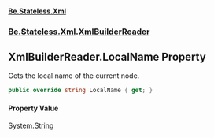 #### [Be.Stateless.Xml](README.md 'README')
### [Be.Stateless.Xml](Be.Stateless.Xml.md 'Be.Stateless.Xml').[XmlBuilderReader](XmlBuilderReader.md 'Be.Stateless.Xml.XmlBuilderReader')

## XmlBuilderReader.LocalName Property

Gets the local name of the current node.

```csharp
public override string LocalName { get; }
```

#### Property Value
[System.String](https://docs.microsoft.com/en-us/dotnet/api/System.String 'System.String')
